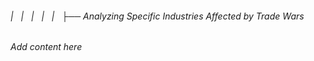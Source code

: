 ###### |   |   |   |   |   ├── Analyzing Specific Industries Affected by Trade Wars

*Add content here*